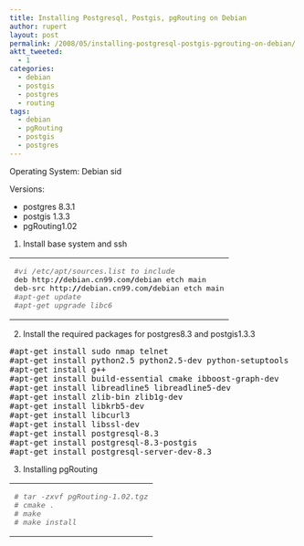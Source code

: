 ```yaml
---
title: Installing Postgresql, Postgis, pgRouting on Debian
author: rupert
layout: post
permalink: /2008/05/installing-postgresql-postgis-pgrouting-on-debian/
aktt_tweeted:
  - 1
categories:
  - debian
  - postgis
  - postgres
  - routing
tags:
  - debian
  - pgRouting
  - postgis
  - postgres
---
```

Operating System: Debian sid

Versions:

*   postgres 8.3.1
*   postgis 1.3.3
*   pgRouting1.02

1. Install base system and ssh

<div class="wp_syntax">
  <table>
    <tr>
      <td class="code">
        <pre class="bash" style="font-family:monospace;"><span style="color: #666666; font-style: italic;">#vi /etc/apt/sources.list to include</span>
deb http:<span style="color: #000000; font-weight: bold;">//</span>debian.cn99.com<span style="color: #000000; font-weight: bold;">/</span>debian etch main
deb-src http:<span style="color: #000000; font-weight: bold;">//</span>debian.cn99.com<span style="color: #000000; font-weight: bold;">/</span>debian etch main
<span style="color: #666666; font-style: italic;">#apt-get update</span>
<span style="color: #666666; font-style: italic;">#apt-get upgrade libc6</span></pre>
      </td>
    </tr>
  </table>
</div>

2. Install the required packages for postgres8.3 and postgis1.3.3

<pre lang="bash" xml:lang="bash">#apt-get install sudo nmap telnet
#apt-get install python2.5 python2.5-dev python-setuptools
#apt-get install g++
#apt-get install build-essential cmake ibboost-graph-dev
#apt-get install libreadline5 libreadline5-dev
#apt-get install zlib-bin zlib1g-dev
#apt-get install libkrb5-dev
#apt-get install libcurl3
#apt-get install libssl-dev
#apt-get install postgresql-8.3
#apt-get install postgresql-8.3-postgis
#apt-get install postgresql-server-dev-8.3
</pre>

3. Installing pgRouting

<div class="wp_syntax">
  <table>
    <tr>
      <td class="code">
        <pre class="bash" style="font-family:monospace;"><span style="color: #666666; font-style: italic;"># tar -zxvf pgRouting-1.02.tgz</span>
<span style="color: #666666; font-style: italic;"># cmake .</span>
<span style="color: #666666; font-style: italic;"># make </span>
<span style="color: #666666; font-style: italic;"># make install</span></pre>
      </td>
    </tr>
  </table>
</div>